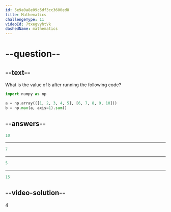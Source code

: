 ```yaml
---
id: 5e9a0a8e09c5df3cc3600ed8
title: Mathematics
challengeType: 11
videoId: 7txegvyhtVk
dashedName: mathematics
---
```


# --question--

## --text--

What is the value of `b` after running the following code?

```py
import numpy as np

a = np.array(([1, 2, 3, 4, 5], [6, 7, 8, 9, 10]))
b = np.max(a, axis=1).sum()
```

## --answers--

```py
10
```

---

```py
7
```

---

```py
5
```

---

```py
15
```

## --video-solution--

4
